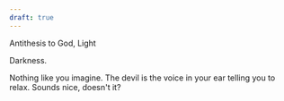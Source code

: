 ```yaml
---
draft: true
---
```


Antithesis to God, Light

Darkness.

Nothing like you imagine. The devil is the voice in your ear telling you to relax. Sounds nice, doesn't it?